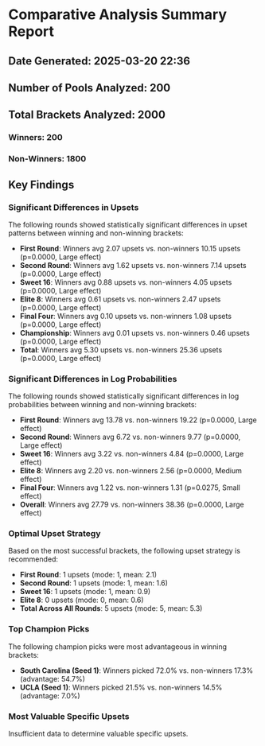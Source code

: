 # Comparative Analysis Summary Report
## Date Generated: 2025-03-20 22:36
## Number of Pools Analyzed: 200
## Total Brackets Analyzed: 2000
### Winners: 200
### Non-Winners: 1800

## Key Findings

### Significant Differences in Upsets
The following rounds showed statistically significant differences in upset patterns between winning and non-winning brackets:
- **First Round**: Winners avg 2.07 upsets vs. non-winners 10.15 upsets (p=0.0000, Large effect)
- **Second Round**: Winners avg 1.62 upsets vs. non-winners 7.14 upsets (p=0.0000, Large effect)
- **Sweet 16**: Winners avg 0.88 upsets vs. non-winners 4.05 upsets (p=0.0000, Large effect)
- **Elite 8**: Winners avg 0.61 upsets vs. non-winners 2.47 upsets (p=0.0000, Large effect)
- **Final Four**: Winners avg 0.10 upsets vs. non-winners 1.08 upsets (p=0.0000, Large effect)
- **Championship**: Winners avg 0.01 upsets vs. non-winners 0.46 upsets (p=0.0000, Large effect)
- **Total**: Winners avg 5.30 upsets vs. non-winners 25.36 upsets (p=0.0000, Large effect)

### Significant Differences in Log Probabilities
The following rounds showed statistically significant differences in log probabilities between winning and non-winning brackets:
- **First Round**: Winners avg 13.78 vs. non-winners 19.22 (p=0.0000, Large effect)
- **Second Round**: Winners avg 6.72 vs. non-winners 9.77 (p=0.0000, Large effect)
- **Sweet 16**: Winners avg 3.22 vs. non-winners 4.84 (p=0.0000, Large effect)
- **Elite 8**: Winners avg 2.20 vs. non-winners 2.56 (p=0.0000, Medium effect)
- **Final Four**: Winners avg 1.22 vs. non-winners 1.31 (p=0.0275, Small effect)
- **Overall**: Winners avg 27.79 vs. non-winners 38.36 (p=0.0000, Large effect)

### Optimal Upset Strategy
Based on the most successful brackets, the following upset strategy is recommended:
- **First Round**: 1 upsets (mode: 1, mean: 2.1)
- **Second Round**: 1 upsets (mode: 1, mean: 1.6)
- **Sweet 16**: 1 upsets (mode: 1, mean: 0.9)
- **Elite 8**: 0 upsets (mode: 0, mean: 0.6)
- **Total Across All Rounds**: 5 upsets (mode: 5, mean: 5.3)

### Top Champion Picks
The following champion picks were most advantageous in winning brackets:
- **South Carolina (Seed 1)**: Winners picked 72.0% vs. non-winners 17.3% (advantage: 54.7%)
- **UCLA (Seed 1)**: Winners picked 21.5% vs. non-winners 14.5% (advantage: 7.0%)

### Most Valuable Specific Upsets
Insufficient data to determine valuable specific upsets.